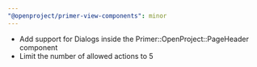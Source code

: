 ```yaml
---
"@openproject/primer-view-components": minor
---
```


* Add support for Dialogs inside the Primer::OpenProject::PageHeader component
* Limit the number of allowed actions to 5
